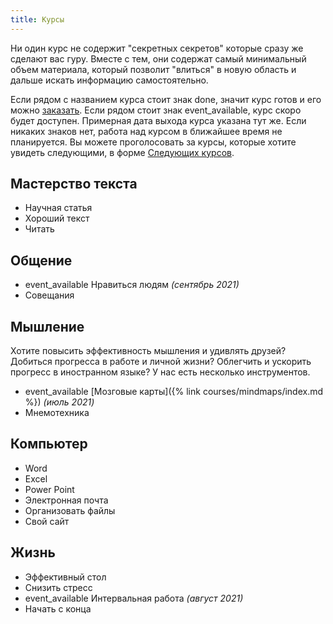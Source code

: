 ```yaml
---
title: Курсы
---
```


Ни один курс не содержит "секретных секретов" которые сразу же сделают
вас гуру.  Вместе с тем, они содержат самый минимальный объем
материала, который позволит "влиться" в новую область и дальше искать
информацию самостоятельно.

Если рядом с названием курса стоит знак <span
class="material-icons">done</span>, значит курс готов и его можно
[заказать](/feedback.html#order).  Если рядом стоит знак <span
class="material-icons">event_available</span>, курс скоро будет
доступен.  Примерная дата выхода курса указана тут же.  Если никаких
знаков нет, работа над курсом в ближайшее время не планируется.  Вы
можете проголосовать за курсы, которые хотите увидеть следующими, в
форме [Следующих курсов](/feedback.html#next_courses).

## Мастерство текста

- Научная статья
- Хороший текст
- Читать

## Общение

- <span class="material-icons">event_available</span>
  Нравиться людям *(сентябрь 2021)*
- Совещания

## Мышление

Хотите повысить эффективность мышления и удивлять друзей?  Добиться
прогресса в работе и личной жизни?  Облегчить и ускорить прогресс в
иностранном языке?  У нас есть несколько инструментов.

- <span class="material-icons">event_available</span>
  [Мозговые карты]({% link courses/mindmaps/index.md %}) *(июль 2021)*
- Мнемотехника

## Компьютер

- Word
- Excel
- Power Point
- Электронная почта
- Организовать файлы
- Свой сайт

## Жизнь

- Эффективный стол
- Снизить стресс
- <span class="material-icons">event_available</span>
  Интервальная работа *(август 2021)*
- Начать с конца
